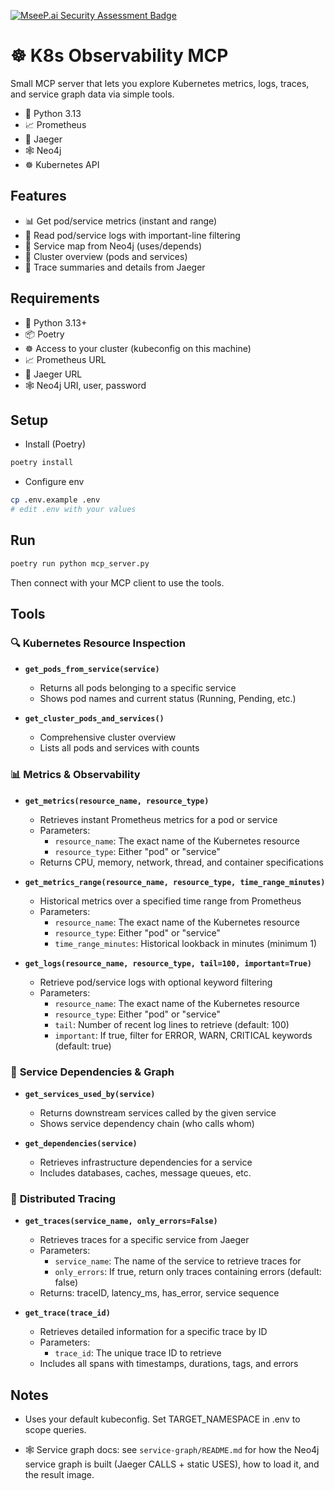 [![MseeP.ai Security Assessment Badge](https://mseep.net/pr/martinimarcello00-k8s-observability-mcp-badge.png)](https://mseep.ai/app/martinimarcello00-k8s-observability-mcp)

# ☸️ K8s Observability MCP

Small MCP server that lets you explore Kubernetes metrics, logs, traces, and service graph data via simple tools.

- 🐍 Python 3.13
- 📈 Prometheus
- 🔎 Jaeger
- 🕸️ Neo4j
- ☸️ Kubernetes API

## Features

- 📊 Get pod/service metrics (instant and range)
- 📜 Read pod/service logs with important-line filtering
- 🔗 Service map from Neo4j (uses/depends)
- 🧭 Cluster overview (pods and services)
- 🧵 Trace summaries and details from Jaeger

## Requirements

- 🐍 Python 3.13+
- 📦 Poetry
- ☸️ Access to your cluster (kubeconfig on this machine)
- 📈 Prometheus URL
- 🔎 Jaeger URL
- 🕸️ Neo4j URI, user, password

## Setup

- Install (Poetry)

```bash
poetry install
```

- Configure env

```bash
cp .env.example .env
# edit .env with your values
```

## Run

```bash
poetry run python mcp_server.py
```
Then connect with your MCP client to use the tools.


## Tools

### 🔍 **Kubernetes Resource Inspection**

- **`get_pods_from_service(service)`**
  - Returns all pods belonging to a specific service
  - Shows pod names and current status (Running, Pending, etc.)

- **`get_cluster_pods_and_services()`**
  - Comprehensive cluster overview
  - Lists all pods and services with counts

### 📊 **Metrics & Observability**

- **`get_metrics(resource_name, resource_type)`**
  - Retrieves instant Prometheus metrics for a pod or service
  - Parameters:
    - `resource_name`: The exact name of the Kubernetes resource
    - `resource_type`: Either "pod" or "service"
  - Returns CPU, memory, network, thread, and container specifications

- **`get_metrics_range(resource_name, resource_type, time_range_minutes)`**
  - Historical metrics over a specified time range from Prometheus
  - Parameters:
    - `resource_name`: The exact name of the Kubernetes resource
    - `resource_type`: Either "pod" or "service"
    - `time_range_minutes`: Historical lookback in minutes (minimum 1)

- **`get_logs(resource_name, resource_type, tail=100, important=True)`**
  - Retrieve pod/service logs with optional keyword filtering
  - Parameters:
    - `resource_name`: The exact name of the Kubernetes resource
    - `resource_type`: Either "pod" or "service"
    - `tail`: Number of recent log lines to retrieve (default: 100)
    - `important`: If true, filter for ERROR, WARN, CRITICAL keywords (default: true)

### 🔗 **Service Dependencies & Graph**

- **`get_services_used_by(service)`**
  - Returns downstream services called by the given service
  - Shows service dependency chain (who calls whom)

- **`get_dependencies(service)`**
  - Retrieves infrastructure dependencies for a service
  - Includes databases, caches, message queues, etc.

### 🧵 **Distributed Tracing**

- **`get_traces(service_name, only_errors=False)`**
  - Retrieves traces for a specific service from Jaeger
  - Parameters:
    - `service_name`: The name of the service to retrieve traces for
    - `only_errors`: If true, return only traces containing errors (default: false)
  - Returns: traceID, latency_ms, has_error, service sequence

- **`get_trace(trace_id)`**
  - Retrieves detailed information for a specific trace by ID
  - Parameters:
    - `trace_id`: The unique trace ID to retrieve
  - Includes all spans with timestamps, durations, tags, and errors

## Notes

- Uses your default kubeconfig. Set TARGET_NAMESPACE in .env to scope queries.

- 🕸️ Service graph docs: see `service-graph/README.md` for how the Neo4j service graph is built (Jaeger CALLS + static USES), how to load it, and the result image.
